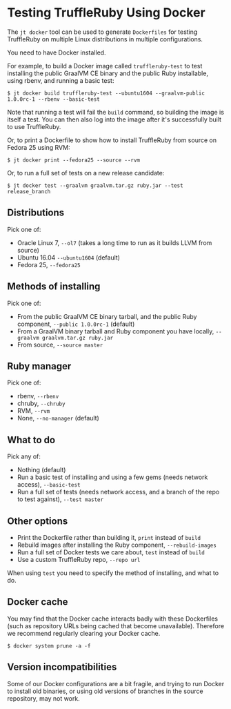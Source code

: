 # Testing TruffleRuby Using Docker

The `jt docker` tool can be used to generate `Dockerfiles` for testing
TruffleRuby on multiple Linux distributions in multiple configurations.

You need to have Docker installed.

For example, to build a Docker image called `truffleruby-test` to test
installing the public GraalVM CE binary and the public Ruby installable,
using rbenv, and running a basic test:

```
$ jt docker build truffleruby-test --ubuntu1604 --graalvm-public 1.0.0rc-1 --rbenv --basic-test
```

Note that running a test will fail the `build` command, so building the image
is itself a test. You can then also log into the image after it's successfully
built to use TruffleRuby.

Or, to print a Dockerfile to show how to install TruffleRuby from source on
Fedora 25 using RVM:

```
$ jt docker print --fedora25 --source --rvm
```

Or, to run a full set of tests on a new release candidate:

```
$ jt docker test --graalvm graalvm.tar.gz ruby.jar --test release_branch
```

## Distributions

Pick one of:

* Oracle Linux 7, `--ol7` (takes a long time to run as it builds LLVM from source)
* Ubuntu 16.04 `--ubuntu1604` (default)
* Fedora 25, `--fedora25`

## Methods of installing

Pick one of:

* From the public GraalVM CE binary tarball, and the public Ruby component, `--public 1.0.0rc-1` (default)
* From a GraalVM binary tarball and Ruby component you have locally, `--graalvm graalvm.tar.gz ruby.jar`
* From source, `--source master`

## Ruby manager

Pick one of:

* rbenv, `--rbenv`
* chruby, `--chruby`
* RVM, `--rvm`
* None, `--no-manager` (default)

## What to do

Pick any of:

* Nothing (default)
* Run a basic test of installing and using a few gems (needs network access), `--basic-test`
* Run a full set of tests (needs network access, and a branch of the repo to test against), `--test master`

## Other options

* Print the Dockerfile rather than building it, `print` instead of `build`
* Rebuild images after installing the Ruby component, `--rebuild-images`
* Run a full set of Docker tests we care about, `test` instead of `build`
* Use a custom TruffleRuby repo, `--repo url`

When using `test` you need to specify the method of installing, and what to do.

## Docker cache

You may find that the Docker cache interacts badly with these Dockerfiles (such
as repository URLs being cached that become unavailable). Therefore we recommend
regularly clearing your Docker cache.

```
$ docker system prune -a -f
```

## Version incompatibilities

Some of our Docker configurations are a bit fragile, and trying to run Docker
to install old binaries, or using old versions of branches in the source
repository, may not work.
